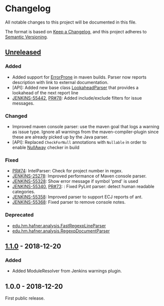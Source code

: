# Changelog
All notable changes to this project will be documented in this file.

The format is based on [Keep a Changelog](https://keepachangelog.com/en/1.0.0/),
and this project adheres to [Semantic Versioning](https://semver.org/spec/v2.0.0.html).

## [Unreleased](https://github.com/jenkinsci/analysis-model/compare/analysis-model-1.1.0...master)

### Added
- Added support for [ErrorProne](http://errorprone.info) in maven builds. Parser now reports description with link to external documentation.
- [API]: Added new base class [LookaheadParser](https://github.com/jenkinsci/analysis-model/blob/master/src/main/java/edu/hm/hafner/analysis/LookaheadParser.java) 
that provides a lookahead of the next report line
- [JENKINS-55442](https://issues.jenkins-ci.org/browse/JENKINS-55442), 
[PR#78](https://github.com/jenkinsci/analysis-model/pull/78): Added include/exclude filters for issue messages. 

### Changed
- Improved maven console parser: use the maven goal that logs a warning as issue type. Ignore all warnings
from the maven-compiler-plugin since these are already picked up by the Java parser.
- [API]: Replaced `CheckForNull` annotations with `Nullable` in order to enable [NullAway](https://github.com/uber/NullAway) checker in build

### Fixed
- [PR#74](https://github.com/jenkinsci/analysis-model/pull/74): IntelParser: Check for project number in regex.
- [JENKINS-25278](https://issues.jenkins-ci.org/browse/JENKINS-25278): Improved performance of Maven console parser. 
- [JENKINS-55328](https://issues.jenkins-ci.org/browse/JENKINS-55328): Show error message if symbol 'pmd' is used
- [JENKINS-55340](https://issues.jenkins-ci.org/browse/JENKINS-55340), [PR#73](https://github.com/jenkinsci/analysis-model/pull/73): 
: Fixed PyLint parser: detect human readable categories. 
- [JENKINS-55358](https://issues.jenkins-ci.org/browse/JENKINS-55358): Improved parser to support ECJ reports of ant. 
- [JENKINS-55368](https://issues.jenkins-ci.org/browse/JENKINS-55368): Fixed parser to remove console notes. 
### Deprecated
- [edu.hm.hafner.analysis.FastRegexpLineParser](https://github.com/jenkinsci/analysis-model/blob/master/src/main/java/edu/hm/hafner/analysis/FastRegexpLineParser.java)
- [edu.hm.hafner.analysis.RegexpDocumentParser](https://github.com/jenkinsci/analysis-model/blob/master/src/main/java/edu/hm/hafner/analysis/RegexpDocumentParser.java)

## [1.1.0](https://github.com/jenkinsci/analysis-model/compare/analysis-model-1.0.0...analysis-model-1.1.0) - 2018-12-20

### Added
- Added ModuleResolver from Jenkins warnings plugin.

## 1.0.0 - 2018-12-20

First public release.

<!---
## 1.0.0 - year-month-day
### Added
- One 
- Two 

### Changed
- One 
- Two 

### Deprecated
- One 
- Two 

### Removed
- One 
- Two 

### Fixed
- One 
- Two 

### Security
- One 
- Two 


-->
